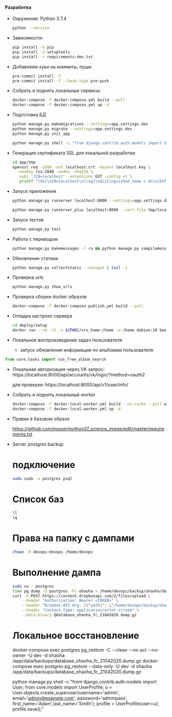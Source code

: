 #### Разработка

- Окружение:
    Python 3.7.4
    ```bash
    python --version
    ```

- Зависимости:
    ```bash
    pip install -U pip
    pip install -U setuptools
    pip install -r requirements-dev.txt
    ```

- Добавляем хуки на коммиты, пуши:
    ```bash
    pre-commit install -f
    pre-commit install -f --hook-type pre-push
    ```

- Собрать и поднять локальные сервисы:

    ```bash
    docker-compose -f docker-compose.yml build --pull
    docker-compose -f docker-compose.yml up -d
    ```

- Подготовка БД
    ```bash
    python manage.py makemigrations --settings=app.settings.dev
    python manage.py migrate --settings=app.settings.dev
    python manage.py init_app

    python manage.py shell -c "from django.contrib.auth.models import User; from core.models import UserProfile; u = User.objects.create_superuser(username='admin', email='admin@example.com', password='adminpass', first_name='Adam',last_name='Smith'); profile = UserProfile(user=u); profile.save();"
    ```

- Генерация сертификата SSL для локальной разработки

    ```bash
    cd app/tmp
    openssl req -x509 -out localhost.crt -keyout localhost.key \
      -newkey rsa:2048 -nodes -sha256 \
      -subj '/CN=localhost' -extensions EXT -config <( \
       printf "[dn]\nCN=localhost\n[req]\ndistinguished_name = dn\n[EXT]\nsubjectAltName=DNS:localhost\nkeyUsage=digitalSignature\nextendedKeyUsage=serverAuth")
     ```

- Запуск приложения
    ```bash
    python manage.py runserver localhost:8000 --settings=app.settings.dev

    python manage.py runserver_plus localhost:8000 --cert-file tmp/localhost.crt --key-file tmp/localhost.key --settings=app.settings.dev
    ```

- Запуск тестов
    ```bash
    python manage.py test
    ```

- Работа с переводом
    ```bash
    python manage.py makemessages -l ru && python manage.py compilemessages -l ru
    ```

- Обновление статики
    ```bash
    python manage.py collectstatic --noinput | tail -1
    ```

- Проверка urls
    ```bash
    python manage.py show_urls
    ```

- Проверка сборки docker образов
    ```bash
    docker-compose -f docker-compose.publish.yml build --pull
    ```

- Отладка настроек сервера
    ```bash
    cd deploy/setup
    docker run --rm -it -v ${PWD}/srv_home:/home -w /home debian:10 bash
    ```

- Локальное воспроизведение задач пользователя

    - запуск обновления информации по альбомам пользователя
```python
from core.tasks import run_free_album_search

```

- Локальная авторизация через VK
    запрос:
    https://localhost:8000/api/accounts/vk/login/?method=oauth2

    для проверки:
    https://localhost:8000/api/v1/user/info/


- Собрать и поднять локальный worker

    ```bash
    docker-compose -f docker-local-worker.yml build --no-cache --pull worker_lo
    docker-compose -f docker-local-worker.yml up -d
    ```

- Правки в базовом образе

    https://github.com/noxxer/python37_science_image/edit/master/requirements.txt

- Server postgres backup

    # подключение
    ```bash
    sudo sudo -u postgres psql
    ```
    # Список баз
    ```bash
    \l
    \q
    ```

    # Права на папку с дампами
    ```bash
    chown -R devops:devops /home/devops
    ```

    # Выполнение дампа
    ```bash
    sudo su - postgres
    time pg_dump -U postgres -Fc ohaoha > /home/devops/backup/ohaoha/database_ohaoha_fc_21042020.dump.gz
    curl -X POST https://content.dropboxapi.com/2/files/upload \
        --header "Authorization: Bearer <TOKEN>" \
        --header "Dropbox-API-Arg: {\"path\": \"/home/devops/backup/ohaoha/database_ohaoha_fc_21042020.dump.gz\"}" \
        --header "Content-Type: application/octet-stream" \
        --data-binary @database_ohaoha_fc_21042020.dump.gz
    ```
    # Локальное восстановление
     docker-compose exec postgres pg_restore -C --clean --no-acl --no-owner -U dev -d ohaoha /app/data/backups/database_ohaoha_fc_21042020.dump.gz
     docker-compose exec postgres pg_restore --data-only -U dev -d ohaoha /app/data/backups/database_ohaoha_fc_21042020.dump.gz

     python manage.py shell -c "from django.contrib.auth.models import User; from core.models import UserProfile; u = User.objects.create_superuser(username='admin', email='admin@example.com', password='adminpass', first_name='Adam',last_name='Smith'); profile = UserProfile(user=u); profile.save();"
